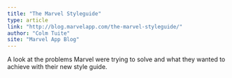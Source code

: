 ```yaml
---
title: "The Marvel Styleguide"
type: article
link: "http://blog.marvelapp.com/the-marvel-styleguide/"
author: "Colm Tuite"
site: "Marvel App Blog"
---
```


A look at the problems Marvel were trying to solve and what they wanted to achieve with their new style guide.
